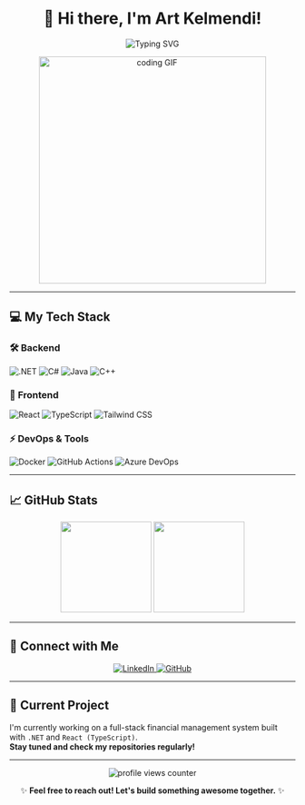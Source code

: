 <h1 align="center">
  👋 Hi there, I'm <b>Art Kelmendi</b>!
</h1>

<p align="center">
  <img src="https://readme-typing-svg.demolab.com?font=Fira+Code&weight=700&size=24&pause=1000&color=00A9F7&center=true&vCenter=true&width=500&lines=Software+Engineering+Student;Full-stack+Developer;.NET+%7C+React+(TypeScript);DevOps+Enthusiast;" alt="Typing SVG" />
</p>

<p align="center">
  <img width="400" src="https://media.giphy.com/media/qgQUggAC3Pfv687qPC/giphy.gif" alt="coding GIF"/>
</p>

---

## 💻 **My Tech Stack**

### 🛠️ **Backend**
![.NET](https://img.shields.io/badge/.NET-512BD4.svg?style=for-the-badge&logo=dotnet&logoColor=white)
![C#](https://img.shields.io/badge/C%23-239120.svg?style=for-the-badge&logo=csharp&logoColor=white)
![Java](https://img.shields.io/badge/Java-ED8B00.svg?style=for-the-badge&logo=java&logoColor=white)
![C++](https://img.shields.io/badge/C++-00599C.svg?style=for-the-badge&logo=cplusplus&logoColor=white)

### 🎨 **Frontend**
![React](https://img.shields.io/badge/React-20232A.svg?style=for-the-badge&logo=react&logoColor=61DAFB)
![TypeScript](https://img.shields.io/badge/TypeScript-007ACC.svg?style=for-the-badge&logo=typescript&logoColor=white)
![Tailwind CSS](https://img.shields.io/badge/Tailwind_CSS-38B2AC.svg?style=for-the-badge&logo=tailwind-css&logoColor=white)

### ⚡ **DevOps & Tools**
![Docker](https://img.shields.io/badge/Docker-2496ED.svg?style=for-the-badge&logo=docker&logoColor=white)
![GitHub Actions](https://img.shields.io/badge/GitHub_Actions-2088FF.svg?style=for-the-badge&logo=github-actions&logoColor=white)
![Azure DevOps](https://img.shields.io/badge/Azure_DevOps-0078D7.svg?style=for-the-badge&logo=azure-devops&logoColor=white)

---

## 📈 **GitHub Stats**

<p align="center">
  <img height="160em" src="https://github-readme-stats.vercel.app/api?username=artkelmendi&show_icons=true&theme=radical&hide_border=true" />
  <img height="160em" src="https://github-readme-stats.vercel.app/api/top-langs/?username=artkelmendi&layout=compact&theme=radical&hide_border=true" />
</p>

---

## 🌟 **Connect with Me**

<p align="center">
  <a href="https://www.linkedin.com/in/artkelmendi">
    <img alt="LinkedIn" src="https://img.shields.io/badge/-LinkedIn-blue.svg?style=for-the-badge&logo=linkedin&logoColor=white"/>
  </a>
  <a href="https://github.com/artkelmendi">
    <img alt="GitHub" src="https://img.shields.io/badge/-GitHub-black.svg?style=for-the-badge&logo=github&logoColor=white"/>
  </a>
</p>

---

## 🚧 **Current Project**

I'm currently working on a full-stack financial management system built with `.NET` and `React (TypeScript)`.  
**Stay tuned and check my repositories regularly!**

---

<p align="center">
  <img src="https://komarev.com/ghpvc/?username=artkelmendi&style=for-the-badge&color=brightgreen" alt="profile views counter"/>
</p>

<p align="center">✨ <b>Feel free to reach out! Let's build something awesome together.</b> ✨</p>

